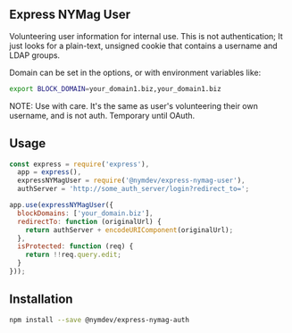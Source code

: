 Express NYMag User
------------------

Volunteering user information for internal use.  This is not authentication; It just looks for a plain-text, unsigned
cookie that contains a username and LDAP groups.

Domain can be set in the options, or with environment variables like:

```bash
export BLOCK_DOMAIN=your_domain1.biz,your_domain1.biz
```

NOTE: Use with care.  It's the same as user's volunteering their own username, and is not auth.  Temporary until OAuth.

## Usage

```js
const express = require('express'),
  app = express(),
  expressNYMagUser = require('@nymdev/express-nymag-user'),
  authServer = 'http://some_auth_server/login?redirect_to=';

app.use(expressNYMagUser({
  blockDomains: ['your_domain.biz'],
  redirectTo: function (originalUrl) {
    return authServer + encodeURIComponent(originalUrl);
  },
  isProtected: function (req) {
    return !!req.query.edit;
  }
}));
```

## Installation

```bash
npm install --save @nymdev/express-nymag-auth
```
